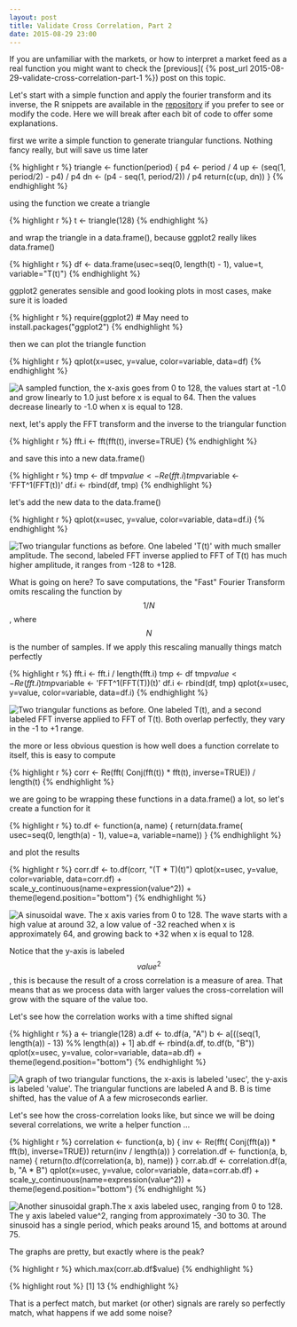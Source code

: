 ```yaml
---
layout: post
title: Validate Cross Correlation, Part 2
date: 2015-08-29 23:00
---
```



If you are unfamiliar with the markets, or how to interpret a market
feed as a real function you might want to check the
[previous](
{% post_url 2015-08-29-validate-cross-correlation-part-1 %})
post on this topic.


Let's start with a simple function and apply the fourier transform and
its inverse, the R snippets are available in the
[repository](https://github.com/coryan/coryan.github.io/public/2015-08-29-validate-cross-correlation-part-2.R)
if you prefer to see or modify the code.
Here we will break after each bit of code to offer some
explanations.

first we write a simple function to generate triangular functions.
Nothing fancy really, but will save us time later

{% highlight r %}
triangle <- function(period) {
  p4 <- period / 4
  up <- (seq(1, period/2) - p4) / p4
  dn <- (p4 - seq(1, period/2)) / p4
  return(c(up, dn))
}
{% endhighlight %}

using the function we create a triangle

{% highlight r %}
t <- triangle(128)
{% endhighlight %}

and wrap the triangle in a data.frame(), because ggplot2 really
likes data.frame()

{% highlight r %}
df <- data.frame(usec=seq(0, length(t) - 1), value=t, variable="T(t)")
{% endhighlight %}

ggplot2 generates sensible and good looking plots in most cases,
make sure it is loaded

{% highlight r %}
require(ggplot2)  # May need to install.packages("ggplot2")
{% endhighlight %}

then we can plot the triangle function

{% highlight r %}
qplot(x=usec, y=value, color=variable, data=df)
{% endhighlight %}

![A sampled function, the x-axis goes from 0 to 128, the values start at -1.0 and grow linearly to 1.0 just before x is equal to 64.  Then the values decrease linearly to -1.0 when x is equal to 128.](/public/triangle.svg "A Simple Triangular function") 

next, let's apply the FFT transform and the inverse to the
triangular function

{% highlight r %}
fft.i <- fft(fft(t), inverse=TRUE)
{% endhighlight %}

and save this into a new data.frame()

{% highlight r %}
tmp <- df
tmp$value <- Re(fft.i)
tmp$variable <- 'FFT^1(FFT(t))'
df.i <- rbind(df, tmp)
{% endhighlight %}

let's add the new data to the data.frame()

{% highlight r %}
qplot(x=usec, y=value, color=variable, data=df.i)
{% endhighlight %}

![Two triangular functions as before.  One labeled 'T(t)' with much smaller amplitude. The second, labeled FFT inverse applied to FFT of T(t) has much higher amplitude, it ranges from -128 to +128.](/public/triangle.and.fft.svg "A Simple Triangular function and applying the FFT to it.")

What is going on here?  To save computations, the "Fast" Fourier
Transform omits rescaling the function by $$1/N$$, where $$N$$ is
the number of samples.  If we apply this rescaling manually things
match perfectly

{% highlight r %}
fft.i <- fft.i / length(fft.i)
tmp <- df
tmp$value <- Re(fft.i)
tmp$variable <- 'FFT^1(FFT(T))(t)'
df.i <- rbind(df, tmp)
qplot(x=usec, y=value, color=variable, data=df.i)
{% endhighlight %}

![Two triangular functions as before.  One labeled T(t), and a second labeled FFT inverse applied to FFT of T(t).  Both overlap perfectly, they vary in the -1 to +1 range.](/public/triangle.and.fft.scaled.svg "A Simple Triangular function and applying the FFT to it with rescaling.")

the more or less obvious question is how well does a function
correlate to itself, this is easy to compute

{% highlight r %}
corr <- Re(fft( Conj(fft(t)) * fft(t), inverse=TRUE)) / length(t)
{% endhighlight %}

we are going to be wrapping these functions in a data.frame() a
lot, so let's create a function for it

{% highlight r %}
to.df <- function(a, name) {
  return(data.frame(
    usec=seq(0, length(a) - 1), value=a, variable=name))
}
{% endhighlight %}

and plot the results

{% highlight r %}
corr.df <- to.df(corr, "(T * T)(t)")
qplot(x=usec, y=value, color=variable, data=corr.df) +
  scale_y_continuous(name=expression(value^2)) +
  theme(legend.position="bottom")
{% endhighlight %}

![A sinusoidal wave.  The x axis varies from 0 to 128.  The wave starts with a high value at around 32, a low value of -32 reached when x is approximately 64, and growing back to +32 when x is equal to 128.](/public/correlation.self.svg "The cross-correlation of a triangular function with itself.")

Notice that the y-axis is labeled $$value^2$$, this is because the
result of a cross correlation is a measure of area.  That means that
as we process data with larger values the cross-correlation will
grow with the square of the value too.


Let's see how the correlation works with a time shifted signal

{% highlight r %}
a <- triangle(128)
a.df <- to.df(a, "A")
b <- a[((seq(1, length(a)) - 13) %% length(a)) + 1]
ab.df <- rbind(a.df, to.df(b, "B"))
qplot(x=usec, y=value, color=variable, data=ab.df) +
  theme(legend.position="bottom")
{% endhighlight %}

![A graph of two triangular functions, the x-axis is labeled 'usec', the y-axis is labeled 'value'.  The triangular functions are labeled A and B.  B is time shifted, has the value of A a few microseconds earlier.](/public/triangles.ab.svg "Two triangular functions, time shifted.")


Let's see how the cross-correlation looks like, but since we will be
doing several correlations, we write a helper function ...

{% highlight r %}
correlation <- function(a, b) {
  inv <- Re(fft( Conj(fft(a)) * fft(b), inverse=TRUE))
  return(inv / length(a))
}
correlation.df <- function(a, b, name) {
  return(to.df(correlation(a, b), name))
}
corr.ab.df <- correlation.df(a, b, "A * B")
qplot(x=usec, y=value, color=variable, data=corr.ab.df) +
  scale_y_continuous(name=expression(value^2)) +
  theme(legend.position="bottom")
{% endhighlight %}

![Another sinusoidal graph.The x axis labeled usec, ranging from 0 to 128. The y axis labeled $$value^2$$, ranging from approximately -30 to 30. The sinusoid has a single period, which peaks around 15, and bottoms at around 75.](/public/correlation.ab.svg "The Cross-Correlation of two time shifted Triangular functions.")

The graphs are pretty, but exactly where is the peak?

{% highlight r %}
which.max(corr.ab.df$value)
{% endhighlight %}

{% highlight rout %}
[1] 13
{% endhighlight %}

That is a perfect match, but market (or other) signals are rarely so
perfectly match, what happens if we add some noise?

